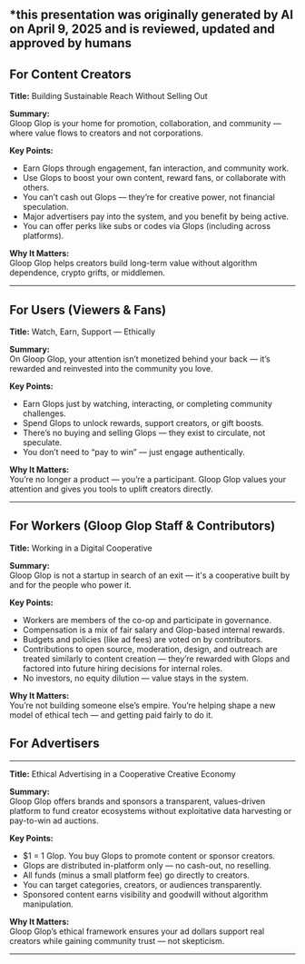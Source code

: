 *this presentation was originally generated by AI on April 9, 2025 and is reviewed, updated and approved by humans
---

## For Content Creators

**Title:** Building Sustainable Reach Without Selling Out

**Summary:**  
Gloop Glop is your home for promotion, collaboration, and community — where value flows to creators and not corporations.

**Key Points:**
- Earn Glops through engagement, fan interaction, and community work.
- Use Glops to boost your own content, reward fans, or collaborate with others.
- You can’t cash out Glops — they’re for creative power, not financial speculation.
- Major advertisers pay into the system, and you benefit by being active.
- You can offer perks like subs or codes via Glops (including across platforms).

**Why It Matters:**  
Gloop Glop helps creators build long-term value without algorithm dependence, crypto grifts, or middlemen.

---

## For Users (Viewers & Fans)

**Title:** Watch, Earn, Support — Ethically

**Summary:**  
On Gloop Glop, your attention isn’t monetized behind your back — it’s rewarded and reinvested into the community you love.

**Key Points:**
- Earn Glops just by watching, interacting, or completing community challenges.
- Spend Glops to unlock rewards, support creators, or gift boosts.
- There’s no buying and selling Glops — they exist to circulate, not speculate.
- You don’t need to “pay to win” — just engage authentically.

**Why It Matters:**  
You’re no longer a product — you’re a participant. Gloop Glop values your attention and gives you tools to uplift creators directly.

---

## For Workers (Gloop Glop Staff & Contributors)

**Title:** Working in a Digital Cooperative

**Summary:**  
Gloop Glop is not a startup in search of an exit — it's a cooperative built by and for the people who power it.

**Key Points:**
- Workers are members of the co-op and participate in governance.
- Compensation is a mix of fair salary and Glop-based internal rewards.
- Budgets and policies (like ad fees) are voted on by contributors.
- Contributions to open source, moderation, design, and outreach are treated similarly to content creation — they’re rewarded with Glops and factored into future hiring decisions for internal roles.
- No investors, no equity dilution — value stays in the system.

**Why It Matters:**  
You’re not building someone else’s empire. You’re helping shape a new model of ethical tech — and getting paid fairly to do it.
## For Advertisers

---

**Title:** Ethical Advertising in a Cooperative Creative Economy

**Summary:**  
Gloop Glop offers brands and sponsors a transparent, values-driven platform to fund creator ecosystems without exploitative data harvesting or pay-to-win ad auctions.

**Key Points:**
- $1 = 1 Glop. You buy Glops to promote content or sponsor creators.
- Glops are distributed in-platform only — no cash-out, no reselling.
- All funds (minus a small platform fee) go directly to creators.
- You can target categories, creators, or audiences transparently.
- Sponsored content earns visibility and goodwill without algorithm manipulation.

**Why It Matters:**  
Gloop Glop’s ethical framework ensures your ad dollars support real creators while gaining community trust — not skepticism.

---
